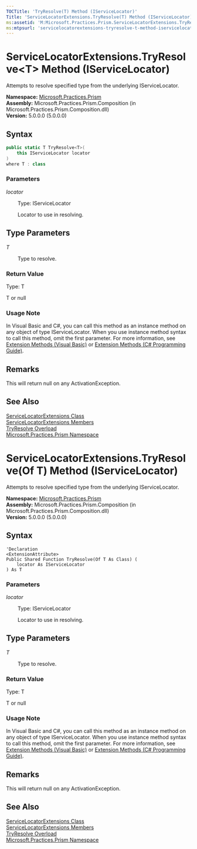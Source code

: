 ```yaml
---
TOCTitle: 'TryResolve(T) Method (IServiceLocator)'
Title: 'ServiceLocatorExtensions.TryResolve(T) Method (IServiceLocator) (Microsoft.Practices.Prism)'
ms:assetid: 'M:Microsoft.Practices.Prism.ServiceLocatorExtensions.TryResolve\`\`1(Microsoft.Practices.ServiceLocation.IServiceLocator)'
ms:mtpsurl: 'servicelocatorextensions-tryresolve-t-method-iservicelocator-mspp.md'
---
```


# ServiceLocatorExtensions.TryResolve&lt;T&gt; Method (IServiceLocator)

Attempts to resolve specified type from the underlying IServiceLocator.

**Namespace:** [Microsoft.Practices.Prism](/patterns-practices/reference/mspp-namespace)  
**Assembly:** Microsoft.Practices.Prism.Composition (in Microsoft.Practices.Prism.Composition.dll)  
**Version:** 5.0.0.0 (5.0.0.0)

## Syntax

```C#
public static T TryResolve<T>(
	this IServiceLocator locator
)
where T : class
```

### Parameters

*locator*
  
&nbsp;&nbsp;&nbsp;&nbsp;&nbsp;&nbsp;&nbsp;&nbsp;Type: IServiceLocator

&nbsp;&nbsp;&nbsp;&nbsp;&nbsp;&nbsp;&nbsp;&nbsp;Locator to use in resolving.

## Type Parameters


*T* 
 
&nbsp;&nbsp;&nbsp;&nbsp;&nbsp;&nbsp;&nbsp;&nbsp;Type to resolve.

### Return Value

Type: T

T or null

### Usage Note

In Visual Basic and C#, you can call this method as an instance method on any object of type IServiceLocator. When you use instance method syntax to call this method, omit the first parameter. For more information, see [Extension Methods (Visual Basic)](http://msdn.microsoft.com/en-us/library/bb384936.aspx) or [Extension Methods (C# Programming Guide)](http://msdn.microsoft.com/en-us/library/bb383977.aspx).

## Remarks

 This will return null on any ActivationException.

## See Also

[ServiceLocatorExtensions Class](/patterns-practices/reference/servicelocatorextensions-class-mspp)  
[ServiceLocatorExtensions Members](/patterns-practices/reference/servicelocatorextensions-members-mspp)  
[TryResolve Overload](/patterns-practices/reference/servicelocatorextensions-tryresolve-method-iservicelocator-type-mspp)  
[Microsoft.Practices.Prism Namespace](/patterns-practices/reference/mspp-namespace)  

# ServiceLocatorExtensions.TryResolve(Of T) Method (IServiceLocator)

Attempts to resolve specified type from the underlying IServiceLocator.

**Namespace:** [Microsoft.Practices.Prism](/patterns-practices/reference/mspp-namespace)  
**Assembly:** Microsoft.Practices.Prism.Composition (in Microsoft.Practices.Prism.Composition.dll)  
**Version:** 5.0.0.0 (5.0.0.0)

## Syntax

```VB
'Declaration
<ExtensionAttribute> 
Public Shared Function TryResolve(Of T As Class) ( 
	locator As IServiceLocator
) As T
```

### Parameters

*locator*
  
&nbsp;&nbsp;&nbsp;&nbsp;&nbsp;&nbsp;&nbsp;&nbsp;Type: IServiceLocator

&nbsp;&nbsp;&nbsp;&nbsp;&nbsp;&nbsp;&nbsp;&nbsp;Locator to use in resolving.

## Type Parameters


*T* 
 
&nbsp;&nbsp;&nbsp;&nbsp;&nbsp;&nbsp;&nbsp;&nbsp;Type to resolve.

### Return Value

Type: T

T or null

### Usage Note

In Visual Basic and C#, you can call this method as an instance method on any object of type IServiceLocator. When you use instance method syntax to call this method, omit the first parameter. For more information, see [Extension Methods (Visual Basic)](http://msdn.microsoft.com/en-us/library/bb384936.aspx) or [Extension Methods (C# Programming Guide)](http://msdn.microsoft.com/en-us/library/bb383977.aspx).

## Remarks

 This will return null on any ActivationException.

## See Also

[ServiceLocatorExtensions Class](/patterns-practices/reference/servicelocatorextensions-class-mspp)  
[ServiceLocatorExtensions Members](/patterns-practices/reference/servicelocatorextensions-members-mspp)  
[TryResolve Overload](/patterns-practices/reference/servicelocatorextensions-tryresolve-method-iservicelocator-type-mspp)  
[Microsoft.Practices.Prism Namespace](/patterns-practices/reference/mspp-namespace)  